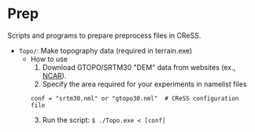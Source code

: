 # Prep
Scripts and programs to prepare preprocess files in CReSS. 

* `Topo/`: Make topography data (required in terrain.exe)
  * How to use
    1. Download GTOPO/SRTM30 "DEM" data from websites (ex., [NCAR](https://rda.ucar.edu/datasets/d758000/)). 
    2. Specify the area required for your experiments in namelist files
    ```
    conf = "srtm30.nml" or "gtopo30.nml"  # CReSS configuration file
    ```
    3. Run the script: `$ ./Topo.exe < [conf]`

